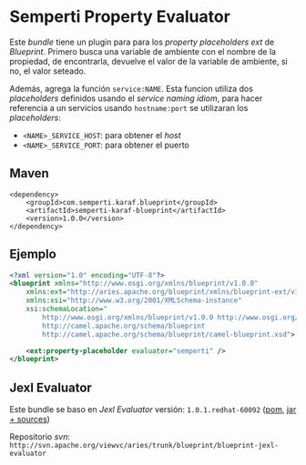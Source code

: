 # Semperti Property Evaluator

Este _bundle_ tiene un plugin para para los _property placeholders ext_ de _Blueprint_. Primero busca una variable de ambiente
con el nombre de la propiedad, de encontrarla, devuelve el valor de la variable de ambiente, si no, el valor seteado.

Además, agrega la función `service:NAME`. Esta funcion utiliza dos _placeholders_ definidos usando el _service naming idiom_, para hacer
referencia a un servicios usando `hostname:port` se utilizaran los _placeholders_:

* `<NAME>_SERVICE_HOST`: para obtener el _host_
* `<NAME>_SERVICE_PORT`: para obtener el puerto

## Maven

```
<dependency>
    <groupId>com.semperti.karaf.blueprint</groupId>
    <artifactId>semperti-karaf-blueprint</artifactId>
    <version>1.0.0</version>
</dependency>
```

## Ejemplo

```xml
<?xml version="1.0" encoding="UTF-8"?>
<blueprint xmlns="http://www.osgi.org/xmlns/blueprint/v1.0.0"
    xmlns:ext="http://aries.apache.org/blueprint/xmlns/blueprint-ext/v1.5.0"
    xmlns:xsi="http://www.w3.org/2001/XMLSchema-instance"
    xsi:schemaLocation="
        http://www.osgi.org/xmlns/blueprint/v1.0.0 http://www.osgi.org/xmlns/blueprint/v1.0.0/blueprint.xsd
        http://camel.apache.org/schema/blueprint
        http://camel.apache.org/schema/blueprint/camel-blueprint.xsd">

    <ext:property-placeholder evaluator="semperti" />
</blueprint>
```

## Jexl Evaluator

Este bundle se baso en _Jexl Evaluator_ versión: `1.0.1.redhat-60092` ([pom](https://maven.repository.redhat.com/ga/org/apache/aries/blueprint/org.apache.aries.blueprint.jexl.evaluator/1.0.1.redhat-60092/org.apache.aries.blueprint.jexl.evaluator-1.0.1.redhat-60092.pom), [jar + sources](https://maven.repository.redhat.com/ga/org/apache/aries/blueprint/org.apache.aries.blueprint.jexl.evaluator/1.0.1.redhat-60092/org.apache.aries.blueprint.jexl.evaluator-1.0.1.redhat-60092-sources.jar))

Repositorio _svn_: `http://svn.apache.org/viewvc/aries/trunk/blueprint/blueprint-jexl-evaluator`
